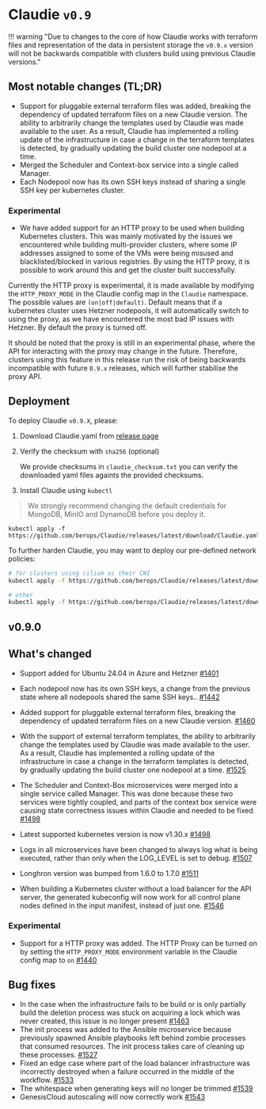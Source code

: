 # Claudie `v0.9`

!!! warning "Due to changes to the core of how Claudie works with terraform files and representation of the data in persistent storage the `v0.9.x` version will not be backwards compatible with clusters build using previous Claudie versions."

## Most notable changes (TL;DR)

- Support for pluggable external terraform files was added, breaking the dependency of updated terraform files on a new Claudie version. The ability to arbitrarily change the templates used by Claudie was made available to the user. As a result, Claudie has implemented a rolling update of the infrastructure in case a change in the terraform templates is detected, by gradually updating the build cluster one nodepool at a time. 
- Merged the Scheduler and Context-box service into a single called Manager.
- Each Nodepool now has its own SSH keys instead of sharing a single SSH key per kubernetes cluster.

### Experimental
- We have added support for an HTTP proxy to be used when building Kubernetes clusters. This was mainly motivated by the issues we encountered while building multi-provider clusters, where some IP addresses assigned to some of the VMs were being misused and blacklisted/blocked in various registries. By using the HTTP proxy, it is possible to work around this and get the cluster built successfully.

Currently the HTTP proxy is experimental, it is made available by modifying the `HTTP_PROXY_MODE` in the Claudie config map in the `Claudie` namespace. The possible values are `(on|off|default)`. Default means that if a kubernetes cluster uses Hetzner nodepools, it will automatically switch to using the proxy, as we have encountered the most bad IP issues with Hetzner. By default the proxy is turned off.

It should be noted that the proxy is still in an experimental phase, where the API for interacting with the proxy may change in the future. Therefore, clusters using this feature in this release run the risk of being backwards incompatible with future `0.9.x` releases, which will further stabilise the proxy API.

## Deployment

To deploy Claudie `v0.9.X`, please:

1. Download Claudie.yaml from [release page](https://github.com/berops/Claudie/releases)

2. Verify the checksum with `sha256` (optional)

   We provide checksums in `claudie_checksum.txt` you can verify the downloaded yaml files againts the provided checksums.

3. Install Claudie using `kubectl`

> We strongly recommend changing the default credentials for MongoDB, MinIO and DynamoDB before you deploy it.

```
kubectl apply -f https://github.com/berops/Claudie/releases/latest/download/Claudie.yaml
```

To further harden Claudie, you may want to deploy our pre-defined network policies:
   ```bash
   # for clusters using cilium as their CNI
   kubectl apply -f https://github.com/berops/Claudie/releases/latest/download/network-policy-cilium.yaml
   ```
   ```bash
   # other
   kubectl apply -f https://github.com/berops/Claudie/releases/latest/download/network-policy.yaml
   ```


## v0.9.0


## What's changed
- Support added for Ubuntu 24.04 in Azure and Hetzner [#1401](https://github.com/berops/Claudie/pull/1401)

- Each nodepool now has its own SSH keys, a change from the previous state where all nodepools shared the same SSH keys.. [#1442](https://github.com/berops/Claudie/pull/1442)

- Added support for pluggable external terraform files, breaking the dependency of updated terraform files on a new Claudie version. [#1460](https://github.com/berops/Claudie/pull/1460)

- With the support of external terraform templates, the ability to arbitrarily change the templates used by Claudie was made available to the user. As a result, Claudie has implemented a rolling update of the infrastructure in case a change in the terraform templates is detected, by gradually updating the build cluster one nodepool at a time. [#1525](https://github.com/berops/Claudie/pull/1525)

- The Scheduler and Context-Box microservices were merged into a single service called Manager. This was done because these two services were tightly coupled, and parts of the context box service were causing state correctness issues within Claudie and needed to be fixed. [#1498](https://github.com/berops/Claudie/pull/1498)

- Latest supported kubernetes version is now  v1.30.x [#1498](https://github.com/berops/Claudie/pull/1501)

- Logs in all microservices have been changed to always log what is being executed, rather than only when the LOG_LEVEL is set to debug. [#1507](https://github.com/berops/Claudie/pull/1507)

- Longhron version was bumped from 1.6.0 to 1.7.0 [#1511](https://github.com/berops/Claudie/pull/1511)

- When building a Kubernetes cluster without a load balancer for the API server, the generated kubeconfig will now work for all control plane nodes defined in the input manifest, instead of just one. [#1546](https://github.com/berops/Claudie/pull/1546)


### Experimental
- Support for a HTTP proxy was added. The HTTP Proxy can be turned on by setting the `HTTP_PROXY_MODE` environment variable in the Claudie config map to `on`  [#1440](https://github.com/berops/Claudie/pull/1440)

## Bug fixes
- In the case when the infrastructure fails to be build or is only partially build
  the deletion process was stuck on acquiring a lock which was never created, this issue is no longer present [#1463](https://github.com/berops/Claudie/pull/1463)
- The init process was added to the Ansible microservice because previously spawned Ansible playbooks left behind zombie processes that consumed resources. The init process takes care of cleaning up these processes. [#1527](https://github.com/berops/Claudie/pull/1527)
- Fixed an edge case where part of the load balancer infrastructure was incorrectly destroyed when a failure occurred in the middle of the workflow. [#1533](https://github.com/berops/Claudie/pull/1533)
- The whitespace when generating keys will no longer be trimmed [#1539](https://github.com/berops/Claudie/pull/1539)
- GenesisCloud autoscaling will now correctly work [#1543](https://github.com/berops/Claudie/pull/1543)
